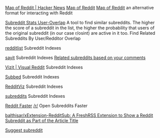 
[Map of Reddit | Hacker News](https://news.ycombinator.com/item?id=31357314)
[Map of Reddit](https://anvaka.github.io/map-of-reddit/)
[Map of Reddit](https://anvaka.github.io/map-of-reddit/?x=255000&y=381000&z=615624.4584051393)
an alternative format for interacting with Reddit

[Subreddit Stats User-Overlap](https://subredditstats.com/subreddit-user-overlaps/)
A tool to find similar subreddits. The higher the score of a subreddit in the list, the higher the probability that users of the original subreddit (in our case r/osint) are active in it too.
Find Related Subreddits By User/Redditor Overlap

[redditlist](https://redditlist.com/)
Subreddit Indexes

[sayit](https://anvaka.github.io/sayit/)
Subreddit Indexes
[Related subreddits based on your comments](https://anvaka.github.io/sayit/?query=)

[Vizit | Visual Reddit](https://redditstuff.github.io/sna/vizit)
Subreddit Indexes

[Subbed](https://www.subbed.org/)
Subreddit Indexes

[RedditViz](https://rhiever.github.io/redditviz/)
Subreddit Indexes

[subreddits](https://subreddits.org/)
Subreddit Indexes

[Reddit Faster](https://github.com/dimaba/redditfaster)
[/r/](https://chrome.google.com/webstore/detail/r/cnccilamloafialmchgfgmbmojdfhmom)
Open Subreddits Faster

[balthisar/xExtension-RedditSub: A FreshRSS Extension to Show a Reddit Subreddit as Part of the Article Title](https://github.com/balthisar/xExtension-RedditSub)

[Suggest subreddit](https://nikas.praninskas.com/suggest-subreddit)
